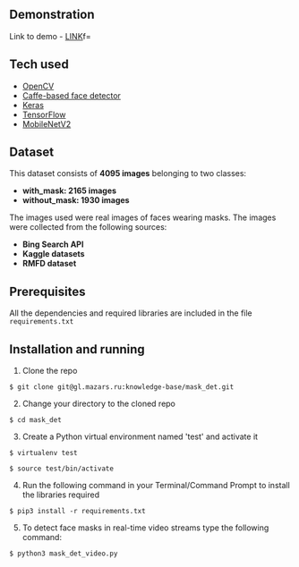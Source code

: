 ## Demonstration

Link to demo - [LINK](https://drive.google.com/file/d/1x_zV01n-ljWfHhH3gGzmYHVVbGZhNbh6/preview)f=

## Tech used
- [OpenCV](https://opencv.org/)
- [Caffe-based face detector](https://caffe.berkeleyvision.org/)
- [Keras](https://keras.io/)
- [TensorFlow](https://www.tensorflow.org/)
- [MobileNetV2](https://arxiv.org/abs/1801.04381)

## Dataset
This dataset consists of __4095 images__ belonging to two classes:
*	__with_mask: 2165 images__
*	__without_mask: 1930 images__

The images used were real images of faces wearing masks. The images were collected from the following sources:

* __Bing Search API__
* __Kaggle datasets__
* __RMFD dataset__

## Prerequisites

All the dependencies and required libraries are included in the file <code>requirements.txt</code>



## Installation and running

1. Clone the repo
```
$ git clone git@gl.mazars.ru:knowledge-base/mask_det.git
```

2. Change your directory to the cloned repo
```
$ cd mask_det
```

3. Create a Python virtual environment named 'test' and activate it
```
$ virtualenv test
```
```
$ source test/bin/activate
```

4. Run the following command in your Terminal/Command Prompt to install the libraries required
```
$ pip3 install -r requirements.txt
```

5. To detect face masks in real-time video streams type the following command:

```
$ python3 mask_det_video.py
```
